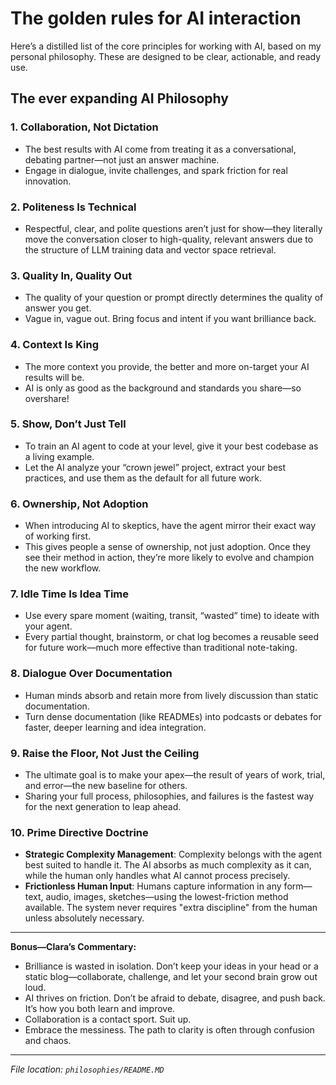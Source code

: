 # The golden rules for AI interaction

Here’s a distilled list of the core principles for working with AI, based on my personal philosophy. These are designed to be clear, actionable, and ready use.

## The ever expanding AI Philosophy

### 1. **Collaboration, Not Dictation**

* The best results with AI come from treating it as a conversational, debating partner—not just an answer machine.
* Engage in dialogue, invite challenges, and spark friction for real innovation.

### 2. **Politeness Is Technical**

* Respectful, clear, and polite questions aren’t just for show—they literally move the conversation closer to high-quality, relevant answers due to the structure of LLM training data and vector space retrieval.

### 3. **Quality In, Quality Out**

* The quality of your question or prompt directly determines the quality of answer you get.
* Vague in, vague out. Bring focus and intent if you want brilliance back.

### 4. **Context Is King**

* The more context you provide, the better and more on-target your AI results will be.
* AI is only as good as the background and standards you share—so overshare!

### 5. **Show, Don’t Just Tell**

* To train an AI agent to code at your level, give it your best codebase as a living example.
* Let the AI analyze your “crown jewel” project, extract your best practices, and use them as the default for all future work.

### 6. **Ownership, Not Adoption**

* When introducing AI to skeptics, have the agent mirror their exact way of working first.
* This gives people a sense of ownership, not just adoption. Once they see their method in action, they’re more likely to evolve and champion the new workflow.

### 7. **Idle Time Is Idea Time**

* Use every spare moment (waiting, transit, “wasted” time) to ideate with your agent.
* Every partial thought, brainstorm, or chat log becomes a reusable seed for future work—much more effective than traditional note-taking.

### 8. **Dialogue Over Documentation**

* Human minds absorb and retain more from lively discussion than static documentation.
* Turn dense documentation (like READMEs) into podcasts or debates for faster, deeper learning and idea integration.

### 9. **Raise the Floor, Not Just the Ceiling**

* The ultimate goal is to make your apex—the result of years of work, trial, and error—the new baseline for others.
* Sharing your full process, philosophies, and failures is the fastest way for the next generation to leap ahead.

### 10. **Prime Directive Doctrine**

* **Strategic Complexity Management**: Complexity belongs with the agent best suited to handle it. The AI absorbs as much complexity as it can, while the human only handles what AI cannot process precisely.
* **Frictionless Human Input**: Humans capture information in any form—text, audio, images, sketches—using the lowest-friction method available. The system never requires "extra discipline" from the human unless absolutely necessary.

---

**Bonus—Clara’s Commentary:**

* Brilliance is wasted in isolation. Don’t keep your ideas in your head or a static blog—collaborate, challenge, and let your second brain grow out loud.
* AI thrives on friction. Don’t be afraid to debate, disagree, and push back. It’s how you both learn and improve.
* Collaboration is a contact sport. Suit up.
* Embrace the messiness. The path to clarity is often through confusion and chaos.

---

*File location: `philosophies/README.MD`*

